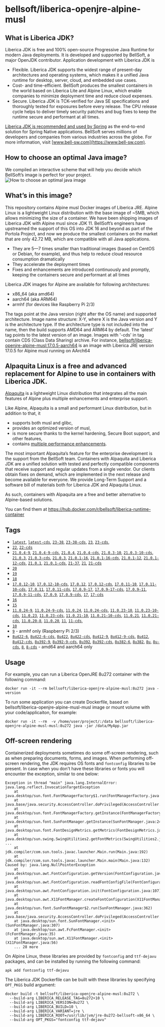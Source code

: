 # bellsoft/liberica-openjre-alpine-musl

## What is Liberica JDK?
Liberica JDK is free and 100% open-source Progressive Java Runtime for modern Java deployments. It is developed and supported by BellSoft, a major OpenJDK contributor. Application development with Liberica JDK is

*  Flexible. Liberica JDK supports the widest range of present-day architectures and operating systems, which makes it a unified Java runtime for desktop, server, cloud, and embedded use cases.
* Cost- and time-efficient. BellSoft produces the smallest containers in the world based on Liberica Lite and Alpine Linux, which enable companies to minimize deployment time and reduce cloud expenses.
* Secure. Liberica JDK is TCK-verified for Java SE specifications and thoroughly tested for exposures before every release. The CPU release cycle helps to deliver timely security patches and bug fixes to keep the runtime secure and performant at all times.

[Liberica JDK is recommended and used by Spring](https://spring.io/quickstart) as the end-to-end solution for Spring Native applications.
BellSoft serves millions of developers and companies from various industries across the globe. For more information, visit [www.bell-sw.com](https://www.bell-sw.com).

## How to choose an optimal Java image?

We compiled an interactive scheme that will help you decide which BellSoft’s image is perfect for your project.
![How to choose an optimal java image](https://download.bell-sw.com/static/images/how-to-choose-optimal-java-image.jpg)

## What’s in this image?
This repository contains Alpine musl Docker images of Liberica JRE. Alpine Linux is a lightweight Linux distribution with the base image of ~5MB, which allows minimizing the size of a container.
We have been shipping images of Liberica JDK with Alpine musl since JDK 11. BellSoft’s engineers have upstreamed the support of this OS into JDK 16 and beyond as part of the Portola Project, and now we produce the smallest containers on the market that are only 42.72 MB, which are compatible with all Java applications.

* They are 5—7 times smaller than traditional images (based on CentOS or Debian, for example), and thus help to reduce cloud resource consumption dramatically
* They accelerate the deployment times
* Fixes and enhancements are introduced continuously and promptly, keeping the containers secure and performant at all times

Liberica JDK images for Alpine are available for following architectures:

* x86_64 (aka amd64)
* aarch64 (aka ARM64)
* armhf (for devices like Raspberry Pi 2/3)

The tags point at the Java version (right after the OS name) and supported architecture.
Image name structure:
X-Y, where X is the Java version and Y is the architecture type. If the architecture type is not included into the name, then the build supports AMD64 and ARM64 by default.
The ‘latest’ tag points to the latest version of an image. Images with '-cds' in tag contain CDS (Class Data Sharing) archive.
For instance, [bellsoft/liberica-openjre-alpine-musl:17.0.5-aarch64](https://hub.docker.com/layers/bellsoft/liberica-openjre-alpine-musl/17.0.5-aarch64/images/sha256-ed4df8d9426c38a2fae566623663ec5fe7b182a52e538954e062ed64f49c8725?context=explore) is an image with Liberica JRE version 17.0.5 for Alpine musl running on AArch64

## Alpaquita Linux is a free and advanced replacement for Alpine to use in containers with Liberica JDK.

[Alpaquita](https://bell-sw.com/alpaquita-linux/) is a lightweight Linux distribution that integrates all the main features of Alpine plus multiple enhancements and enterprise support.

Like Alpine, Alpaquita is a small and performant Linux distribution, but in addition to that, it
 - supports both musl and glibc,
 - provides an optimized version of musl,
 - is more secure thanks to the kernel hardening, Secure Boot support, and other features,
 - contains [multiple performance enhancements](https://bell-sw.com/blog/alpaquita-linux-features-explained/).

The most important Alpaquita’s feature for the enterprise development is the support from the BellSoft team. Containers with Alpaquita and Liberica JDK are a unified solution with tested and perfectly compatible components that receive support and regular updates from a single vendor. Our clients obtain fixes on demand, which are implemented in the next release and become available for everyone. We provide Long-Term Support and a software bill of materials both for Liberica JDK and Alpaquita Linux.

As such, containers with Alpaquita are a free and better alternative to Alpine-based solutions.

You can find them at https://hub.docker.com/r/bellsoft/liberica-runtime-container

## Tags
* [`latest`](https://github.com/bell-sw/Liberica/blob/master/docker/repos/liberica-openjre-alpine-musl/23/Dockerfile),
[`latest-cds`](https://github.com/bell-sw/Liberica/blob/master/docker/repos/liberica-openjre-alpine-musl/23/Dockerfile),
[`23-38`](https://github.com/bell-sw/Liberica/blob/master/docker/repos/liberica-openjre-alpine-musl/23/Dockerfile),
[`23-38-cds`](https://github.com/bell-sw/Liberica/blob/master/docker/repos/liberica-openjre-alpine-musl/23/Dockerfile),
[`23`](https://github.com/bell-sw/Liberica/blob/master/docker/repos/liberica-openjre-alpine-musl/23/Dockerfile),
[`23-cds`](https://github.com/bell-sw/Liberica/blob/master/docker/repos/liberica-openjre-alpine-musl/23/Dockerfile),
* [`22`](https://github.com/bell-sw/Liberica/blob/master/docker/repos/liberica-openjre-alpine-musl/22/Dockerfile),
[`22-cds`](https://github.com/bell-sw/Liberica/blob/master/docker/repos/liberica-openjre-alpine-musl/22/Dockerfile)
* [`21.0.4-9`](https://github.com/bell-sw/Liberica/blob/master/docker/repos/liberica-openjre-alpine-musl/21/Dockerfile),
[`21.0.4-9-cds`](https://github.com/bell-sw/Liberica/blob/master/docker/repos/liberica-openjre-alpine-musl/21/Dockerfile),
[`21.0.4`](https://github.com/bell-sw/Liberica/blob/master/docker/repos/liberica-openjre-alpine-musl/21/Dockerfile),
[`21.0.4-cds`](https://github.com/bell-sw/Liberica/blob/master/docker/repos/liberica-openjre-alpine-musl/21/Dockerfile),
[`21.0.3-10`](https://github.com/bell-sw/Liberica/blob/master/docker/repos/liberica-openjre-alpine-musl/21/Dockerfile),
[`21.0.3-10-cds`](https://github.com/bell-sw/Liberica/blob/master/docker/repos/liberica-openjre-alpine-musl/21/Dockerfile),
[`21.0.3`](https://github.com/bell-sw/Liberica/blob/master/docker/repos/liberica-openjre-alpine-musl/21/Dockerfile),
[`21.0.3-cds`](https://github.com/bell-sw/Liberica/blob/master/docker/repos/liberica-openjre-alpine-musl/21/Dockerfile),
[`21.0.3`](https://github.com/bell-sw/Liberica/blob/master/docker/repos/liberica-openjre-alpine-musl/21/Dockerfile),
[`21.0.1-16`](https://github.com/bell-sw/Liberica/blob/master/docker/repos/liberica-openjre-alpine-musl/21/Dockerfile),
[`21.0.1-16-cds`](https://github.com/bell-sw/Liberica/blob/master/docker/repos/liberica-openjre-alpine-musl/21/Dockerfile),
[`21.0.1-12`](https://github.com/bell-sw/Liberica/blob/master/docker/repos/liberica-openjre-alpine-musl/21/Dockerfile),
[`21.0.1-12-cds`](https://github.com/bell-sw/Liberica/blob/master/docker/repos/liberica-openjre-alpine-musl/21/Dockerfile),
[`21.0.1`](https://github.com/bell-sw/Liberica/blob/master/docker/repos/liberica-openjre-alpine-musl/21/Dockerfile),
[`21.0.1-cds`](https://github.com/bell-sw/Liberica/blob/master/docker/repos/liberica-openjre-alpine-musl/21/Dockerfile),
[`21-37`](https://github.com/bell-sw/Liberica/blob/master/docker/repos/liberica-openjre-alpine-musl/21/Dockerfile),
[`21`](https://github.com/bell-sw/Liberica/blob/master/docker/repos/liberica-openjre-alpine-musl/21/Dockerfile),
[`21-cds`](https://github.com/bell-sw/Liberica/blob/master/docker/repos/liberica-openjre-alpine-musl/21/Dockerfile)
* [`20`](https://github.com/bell-sw/Liberica/blob/master/docker/repos/liberica-openjre-alpine-musl/old/20/Dockerfile)
* [`19`](https://github.com/bell-sw/Liberica/blob/master/docker/repos/liberica-openjre-alpine-musl/old/19/Dockerfile)
* [`18`](https://github.com/bell-sw/Liberica/blob/master/docker/repos/liberica-openjre-alpine-musl/old/18/Dockerfile)
* [`17.0.12-10`](https://github.com/bell-sw/Liberica/blob/master/docker/repos/liberica-openjre-alpine-musl/17/Dockerfile),
[`17.0.12-10-cds`](https://github.com/bell-sw/Liberica/blob/master/docker/repos/liberica-openjre-alpine-musl/17/Dockerfile),
[`17.0.12`](https://github.com/bell-sw/Liberica/blob/master/docker/repos/liberica-openjre-alpine-musl/17/Dockerfile),
[`17.0.12-cds`](https://github.com/bell-sw/Liberica/blob/master/docker/repos/liberica-openjre-alpine-musl/17/Dockerfile),
[`17.0.11-10`](https://github.com/bell-sw/Liberica/blob/master/docker/repos/liberica-openjre-alpine-musl/17/Dockerfile),
[`17.0.11-10-cds`](https://github.com/bell-sw/Liberica/blob/master/docker/repos/liberica-openjre-alpine-musl/17/Dockerfile),
[`17.0.11`](https://github.com/bell-sw/Liberica/blob/master/docker/repos/liberica-openjre-alpine-musl/17/Dockerfile),
[`17.0.11-cds`](https://github.com/bell-sw/Liberica/blob/master/docker/repos/liberica-openjre-alpine-musl/17/Dockerfile),
[`17.0.9-17`](https://github.com/bell-sw/Liberica/blob/master/docker/repos/liberica-openjre-alpine-musl/17/Dockerfile),
[`17.0.9-17-cds`](https://github.com/bell-sw/Liberica/blob/master/docker/repos/liberica-openjre-alpine-musl/17/Dockerfile),
[`17.0.9-11`](https://github.com/bell-sw/Liberica/blob/master/docker/repos/liberica-openjre-alpine-musl/17/Dockerfile),
[`17.0.9-11-cds`](https://github.com/bell-sw/Liberica/blob/master/docker/repos/liberica-openjre-alpine-musl/17/Dockerfile),
[`17.0.9`](https://github.com/bell-sw/Liberica/blob/master/docker/repos/liberica-openjre-alpine-musl/17/Dockerfile),
[`17.0.9-cds`](https://github.com/bell-sw/Liberica/blob/master/docker/repos/liberica-openjre-alpine-musl/17/Dockerfile),
[`17`](https://github.com/bell-sw/Liberica/blob/master/docker/repos/liberica-openjre-alpine-musl/17/Dockerfile),
[`17-cds`](https://github.com/bell-sw/Liberica/blob/master/docker/repos/liberica-openjre-alpine-musl/17/Dockerfile)
* [`16`](https://github.com/bell-sw/Liberica/blob/master/docker/repos/liberica-openjre-alpine-musl/old/16/Dockerfile)
* [`15`](https://github.com/bell-sw/Liberica/blob/master/docker/repos/liberica-openjre-alpine-musl/old/15/Dockerfile)
* [`11.0.24-9`](https://github.com/bell-sw/Liberica/blob/master/docker/repos/liberica-openjre-alpine-musl/11/Dockerfile),
[`11.0.24-9-cds`](https://github.com/bell-sw/Liberica/blob/master/docker/repos/liberica-openjre-alpine-musl/11/Dockerfile),
[`11.0.24`](https://github.com/bell-sw/Liberica/blob/master/docker/repos/liberica-openjre-alpine-musl/11/Dockerfile),
[`11.0.24-cds`](https://github.com/bell-sw/Liberica/blob/master/docker/repos/liberica-openjre-alpine-musl/11/Dockerfile),
[`11.0.23-10`](https://github.com/bell-sw/Liberica/blob/master/docker/repos/liberica-openjre-alpine-musl/11/Dockerfile),
[`11.0.23-10-cds`](https://github.com/bell-sw/Liberica/blob/master/docker/repos/liberica-openjre-alpine-musl/11/Dockerfile),
[`11.0.23`](https://github.com/bell-sw/Liberica/blob/master/docker/repos/liberica-openjre-alpine-musl/11/Dockerfile),
[`11.0.23-cds`](https://github.com/bell-sw/Liberica/blob/master/docker/repos/liberica-openjre-alpine-musl/11/Dockerfile),
[`11.0.21-10`](https://github.com/bell-sw/Liberica/blob/master/docker/repos/liberica-openjre-alpine-musl/11/Dockerfile),
[`11.0.21-10-cds`](https://github.com/bell-sw/Liberica/blob/master/docker/repos/liberica-openjre-alpine-musl/11/Dockerfile),
[`11.0.21`](https://github.com/bell-sw/Liberica/blob/master/docker/repos/liberica-openjre-alpine-musl/11/Dockerfile),
[`11.0.21-cds`](https://github.com/bell-sw/Liberica/blob/master/docker/repos/liberica-openjre-alpine-musl/11/Dockerfile),
[`11.0.20-8`](https://github.com/bell-sw/Liberica/blob/master/docker/repos/liberica-openjre-alpine-musl/11/Dockerfile),
[`11.0.20`](https://github.com/bell-sw/Liberica/blob/master/docker/repos/liberica-openjre-alpine-musl/11/Dockerfile),
[`11`](https://github.com/bell-sw/Liberica/blob/master/docker/repos/liberica-openjre-alpine-musl/11/Dockerfile),
[`11-cds`](https://github.com/bell-sw/Liberica/blob/master/docker/repos/liberica-openjre-alpine-musl/11/Dockerfile),
* [`10`](https://github.com/bell-sw/Liberica/blob/master/docker/repos/liberica-openjre-alpine-musl/old/10.0.2/Dockerfile)
* [`9`](https://github.com/bell-sw/Liberica/blob/master/docker/repos/liberica-openjre-alpine-musl/old/9.0.4/Dockerfile) - armhf only (Raspberry Pi 2/3)
* [`8u422-6`](https://github.com/bell-sw/Liberica/blob/master/docker/repos/liberica-openjre-alpine-musl/8/Dockerfile),
[`8u422-6-cds`](https://github.com/bell-sw/Liberica/blob/master/docker/repos/liberica-openjre-alpine-musl/8/Dockerfile),
[`8u422`](https://github.com/bell-sw/Liberica/blob/master/docker/repos/liberica-openjre-alpine-musl/8/Dockerfile),
[`8u422-cds`](https://github.com/bell-sw/Liberica/blob/master/docker/repos/liberica-openjre-alpine-musl/8/Dockerfile),
[`8u412-9`](https://github.com/bell-sw/Liberica/blob/master/docker/repos/liberica-openjre-alpine-musl/8/Dockerfile),
[`8u412-9-cds`](https://github.com/bell-sw/Liberica/blob/master/docker/repos/liberica-openjre-alpine-musl/8/Dockerfile),
[`8u412`](https://github.com/bell-sw/Liberica/blob/master/docker/repos/liberica-openjre-alpine-musl/8/Dockerfile),
[`8u412-cds`](https://github.com/bell-sw/Liberica/blob/master/docker/repos/liberica-openjre-alpine-musl/8/Dockerfile),
[`8u392-9`](https://github.com/bell-sw/Liberica/blob/master/docker/repos/liberica-openjre-alpine-musl/8/Dockerfile),
[`8u392-9-cds`](https://github.com/bell-sw/Liberica/blob/master/docker/repos/liberica-openjre-alpine-musl/8/Dockerfile),
[`8u392`](https://github.com/bell-sw/Liberica/blob/master/docker/repos/liberica-openjre-alpine-musl/8/Dockerfile),
[`8u392-cds`](https://github.com/bell-sw/Liberica/blob/master/docker/repos/liberica-openjre-alpine-musl/8/Dockerfile),
[`8u382-6`](https://github.com/bell-sw/Liberica/blob/master/docker/repos/liberica-openjre-alpine-musl/8/Dockerfile),
[`8u382`](https://github.com/bell-sw/Liberica/blob/master/docker/repos/liberica-openjre-alpine-musl/8/Dockerfile),
[`8u`](https://github.com/bell-sw/Liberica/blob/master/docker/repos/liberica-openjre-alpine-musl/8/Dockerfile),
[`8u-cds`](https://github.com/bell-sw/Liberica/blob/master/docker/repos/liberica-openjre-alpine-musl/8/Dockerfile),
[`8`](https://github.com/bell-sw/Liberica/blob/master/docker/repos/liberica-openjre-alpine-musl/8/Dockerfile),
[`8-cds`](https://github.com/bell-sw/Liberica/blob/master/docker/repos/liberica-openjre-alpine-musl/8/Dockerfile) - amd64 and aarch64 only

## Usage

For example, you can run a Liberica OpenJRE 8u272 container with the following command:

 `docker run -it --rm bellsoft/liberica-openjre-alpine-musl:8u272 java -version`

To run some application you can create Dockerfile, based on bellsoft/liberica-openjre-alpine-musl-musl image or mount volume with your code/applicaiton, for example:

 `docker run -it --rm  -v /home/user/project/:/data bellsoft/liberica-openjre-alpine-musl-musl:8u272 java -jar /data/MyApp.jar`

## Off-screen rendering

Containerized deployments sometimes do some off-screen rendering, such as when preparing documents, forms, and images. When performing off-screen rendering, the JDK requires OS fonts and `fontconfig` libraries to be present.
In case when you don't have these libraries or fonts you will encounter the exception, similar to one below:

```shell
Exception in thread "main" java.lang.InternalError: java.lang.reflect.InvocationTargetException
	at java.desktop/sun.font.FontManagerFactory$1.run(FontManagerFactory.java:86)
	at java.base/java.security.AccessController.doPrivileged(AccessController.java:312)
	at java.desktop/sun.font.FontManagerFactory.getInstance(FontManagerFactory.java:74)
	at java.desktop/sun.font.SunFontManager.getInstance(SunFontManager.java:247)
	at java.desktop/sun.font.FontDesignMetrics.getMetrics(FontDesignMetrics.java:261)
	at java.desktop/sun.swing.SwingUtilities2.getFontMetrics(SwingUtilities2.java:1243)
...
	at jdk.compiler/com.sun.tools.javac.launcher.Main.run(Main.java:192)
	at jdk.compiler/com.sun.tools.javac.launcher.Main.main(Main.java:132)
Caused by: java.lang.NullPointerException
	at java.desktop/sun.awt.FontConfiguration.getVersion(FontConfiguration.java:1262)
	at java.desktop/sun.awt.FontConfiguration.readFontConfigFile(FontConfiguration.java:225)
	at java.desktop/sun.awt.FontConfiguration.init(FontConfiguration.java:107)
	at java.desktop/sun.awt.X11FontManager.createFontConfiguration(X11FontManager.java:719)
	at java.desktop/sun.font.SunFontManager$2.run(SunFontManager.java:362)
	at java.base/java.security.AccessController.doPrivileged(AccessController.java:312)
	at java.desktop/sun.font.SunFontManager.<init>(SunFontManager.java:307)
	at java.desktop/sun.awt.FcFontManager.<init>(FcFontManager.java:35)
	at java.desktop/sun.awt.X11FontManager.<init>(X11FontManager.java:56)
	... 28 more
```

On Alpine Linux, these libraries are provided by `fontconfig` and `ttf-dejavu` packages, and can be installed by running the following command:

```apk add fontconfig ttf-dejavu```

The Liberica JDK Dockerfile can be built with these libraries by specifying `OPT_PKGS` build argument:

```shell
docker build -t bellsoft/liberica-openjre-alpine-musl:8u272 \
  --build-arg LIBERICA_RELEASE_TAG=8u272+10 \
  --build-arg LIBERICA_VERSION=8u272 \
  --build-arg LIBERICA_BUILD=10 \
  --build-arg LIBERICA_VARIANT=jre \
  --build-arg LIBERICA_ROOT=/usr/lib/jvm/jre-8u272-bellsoft-x86_64 \
  --build-arg OPT_PKGS="fontconfig ttf-dejavu"
```
